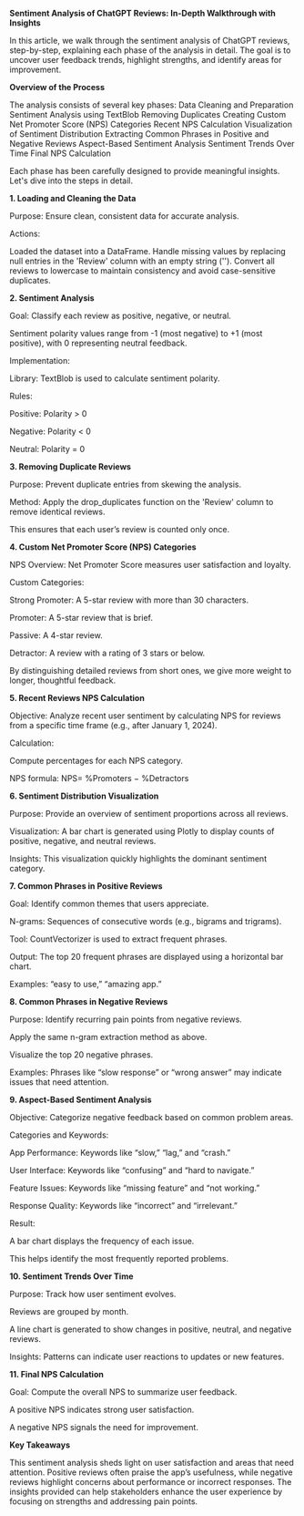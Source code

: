 **Sentiment Analysis of ChatGPT Reviews: In-Depth Walkthrough with Insights**

In this article, we walk through the sentiment analysis of ChatGPT reviews, step-by-step, explaining each phase of the analysis in detail. The goal is to uncover user feedback trends, highlight strengths, and identify areas for improvement.

**Overview of the Process**

The analysis consists of several key phases:
Data Cleaning and Preparation
Sentiment Analysis using TextBlob
Removing Duplicates
Creating Custom Net Promoter Score (NPS) Categories
Recent NPS Calculation
Visualization of Sentiment Distribution
Extracting Common Phrases in Positive and Negative Reviews
Aspect-Based Sentiment Analysis
Sentiment Trends Over Time
Final NPS Calculation

Each phase has been carefully designed to provide meaningful insights. Let's dive into the steps in detail.

**1. Loading and Cleaning the Data**

Purpose: Ensure clean, consistent data for accurate analysis.

Actions:

Loaded the dataset into a DataFrame.
Handle missing values by replacing null entries in the 'Review' column with an empty string ('').
Convert all reviews to lowercase to maintain consistency and avoid case-sensitive duplicates.

**2. Sentiment Analysis**

Goal: Classify each review as positive, negative, or neutral.

Sentiment polarity values range from -1 (most negative) to +1 (most positive), with 0 representing neutral feedback.

Implementation:

Library: TextBlob is used to calculate sentiment polarity.

Rules:

Positive: Polarity > 0

Negative: Polarity < 0

Neutral: Polarity = 0

**3. Removing Duplicate Reviews**

Purpose: Prevent duplicate entries from skewing the analysis.

Method: Apply the drop_duplicates function on the 'Review' column to remove identical reviews.

This ensures that each user’s review is counted only once.

**4. Custom Net Promoter Score (NPS) Categories**

NPS Overview: Net Promoter Score measures user satisfaction and loyalty.

Custom Categories:

Strong Promoter: A 5-star review with more than 30 characters.

Promoter: A 5-star review that is brief.

Passive: A 4-star review.

Detractor: A review with a rating of 3 stars or below.

By distinguishing detailed reviews from short ones, we give more weight to longer, thoughtful feedback.

**5. Recent Reviews NPS Calculation**

Objective: Analyze recent user sentiment by calculating NPS for reviews from a specific time frame (e.g., after January 1, 2024).

Calculation:

Compute percentages for each NPS category.

NPS formula: NPS= %Promoters − %Detractors

**6. Sentiment Distribution Visualization**

Purpose: Provide an overview of sentiment proportions across all reviews.

Visualization: A bar chart is generated using Plotly to display counts of positive, negative, and neutral reviews.

Insights: This visualization quickly highlights the dominant sentiment category.

**7. Common Phrases in Positive Reviews**

Goal: Identify common themes that users appreciate.

N-grams: Sequences of consecutive words (e.g., bigrams and trigrams).

Tool: CountVectorizer is used to extract frequent phrases.

Output: The top 20 frequent phrases are displayed using a horizontal bar chart.

Examples: “easy to use,” “amazing app.”

**8. Common Phrases in Negative Reviews**

Purpose: Identify recurring pain points from negative reviews.

Apply the same n-gram extraction method as above.

Visualize the top 20 negative phrases.

Examples: Phrases like “slow response” or “wrong answer” may indicate issues that need attention.

**9. Aspect-Based Sentiment Analysis**

Objective: Categorize negative feedback based on common problem areas.

Categories and Keywords:

App Performance: Keywords like “slow,” “lag,” and “crash.”

User Interface: Keywords like “confusing” and “hard to navigate.”

Feature Issues: Keywords like “missing feature” and “not working.”

Response Quality: Keywords like “incorrect” and “irrelevant.”

Result:

A bar chart displays the frequency of each issue.

This helps identify the most frequently reported problems.

**10. Sentiment Trends Over Time**

Purpose: Track how user sentiment evolves.

Reviews are grouped by month.

A line chart is generated to show changes in positive, neutral, and negative reviews.

Insights: Patterns can indicate user reactions to updates or new features.

**11. Final NPS Calculation**

Goal: Compute the overall NPS to summarize user feedback.

A positive NPS indicates strong user satisfaction.

A negative NPS signals the need for improvement.

**Key Takeaways**

This sentiment analysis sheds light on user satisfaction and areas that need attention. Positive reviews often praise the app’s usefulness, while negative reviews highlight concerns about performance or incorrect responses. The insights provided can help stakeholders enhance the user experience by focusing on strengths and addressing pain points.

